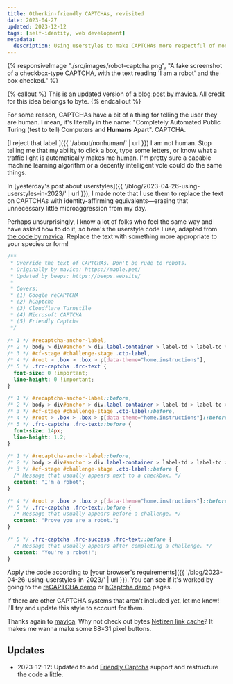 ```yaml
---
title: Otherkin-friendly CAPTCHAs, revisited
date: 2023-04-27
updated: 2023-12-12
tags: [self-identity, web development]
metadata:
  description: Using userstyles to make CAPTCHAs more respectful of non-human identities.
---
```


{% responsiveImage "./src/images/robot-captcha.png", "A fake screenshot of a checkbox-type CAPTCHA, with the text reading 'I am a robot' and the box checked." %}

{% callout %}
This is an updated version of [a blog post by mavica](https://maple.pet/blog/fighting-otherkin-erasure-from-captchas). All credit for this idea belongs to byte.
{% endcallout %}

For some reason, CAPTCHAs have a bit of a thing for telling the user they are human. I mean, it's literally in the name: "Completely Automated Public Turing (test to tell) Computers and **Humans** Apart". CAPTCHA.

[I reject that label.]({{ '/about/nonhuman/' | url }}) I am not human. Stop telling me that my ability to click a box, type some letters, or know what a traffic light is automatically makes me human. I'm pretty sure a capable machine learning algorithm or a decently intelligent vole could do the same things.

In [yesterday's post about userstyles]({{ '/blog/2023-04-26-using-userstyles-in-2023/' | url }}), I made note that I use them to replace the text on CAPTCHAs with identity-affirming equivalents—erasing that unnecessary little microaggression from my day.

Perhaps unsurprisingly, I know a lot of folks who feel the same way and have asked how to do it, so here's the userstyle code I use, adapted from [the code by mavica](https://maple.pet/blog/fighting-otherkin-erasure-from-captchas). Replace the text with something more appropriate to your species or form!

<!-- prettier-ignore-start -->
```css
/**
 * Override the text of CAPTCHAs. Don't be rude to robots.
 * Originally by mavica: https://maple.pet/
 * Updated by beeps: https://beeps.website/
 * 
 * Covers:
 * (1) Google reCAPTCHA
 * (2) hCaptcha
 * (3) Cloudflare Turnstile
 * (4) Microsoft CAPTCHA
 * (5) Friendly Captcha
 */
 
/* 1 */ #recaptcha-anchor-label,
/* 2 */ body > div#anchor > div.label-container > label-td > label-tc > div#label,
/* 3 */ #cf-stage #challenge-stage .ctp-label,
/* 4 */ #root > .box > .box > p[data-theme="home.instructions"],
/* 5 */ .frc-captcha .frc-text {
  font-size: 0 !important;
  line-height: 0 !important;
}

/* 1 */ #recaptcha-anchor-label::before,
/* 2 */ body > div#anchor > div.label-container > label-td > label-tc > div#label::before,
/* 3 */ #cf-stage #challenge-stage .ctp-label::before,
/* 4 */ #root > .box > .box > p[data-theme="home.instructions"]::before,
/* 5 */ .frc-captcha .frc-text::before {
  font-size: 14px;
  line-height: 1.2;
}

/* 1 */ #recaptcha-anchor-label::before,
/* 2 */ body > div#anchor > div.label-container > label-td > label-tc > div#label::before,
/* 3 */ #cf-stage #challenge-stage .ctp-label::before {
  /* Message that usually appears next to a checkbox. */
  content: "I'm a robot";
}

/* 4 */ #root > .box > .box > p[data-theme="home.instructions"]::before,
/* 5 */ .frc-captcha .frc-text::before {
  /* Message that usually appears before a challenge. */
  content: "Prove you are a robot.";
}

/* 5 */ .frc-captcha .frc-success .frc-text::before {
  /* Message that usually appears after completing a challenge. */
  content: "You're a robot!";
}
```
<!-- prettier-ignore-end -->

Apply the code according to [your browser's requirements]({{ '/blog/2023-04-26-using-userstyles-in-2023/' | url }}). You can see if it's worked by going to the [reCAPTCHA demo](https://google.com/recaptcha/api2/demo) or [hCaptcha demo](https://accounts.hcaptcha.com/demo) pages.

If there are other CAPTCHA systems that aren't included yet, let me know! I'll try and update this style to account for them.

Thanks again to [mavica](https://maple.pet). Why not check out bytes [Netizen link cache](https://links.netizen.club)? It makes me wanna make some 88&times;31 pixel buttons.

## Updates

- 2023-12-12: Updated to add [Friendly Captcha](https://friendlycaptcha.com/) support and restructure the code a little.
